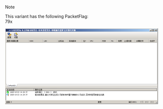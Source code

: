 > [!NOTE]  
> This variant has the following PacketFlag:  
> 79x  
  
![Screenshot](https://raw.githubusercontent.com/Cryakl/Ultimate-RAT-Collection/refs/heads/main/Gh0stCringe/LK/Screenshot.png)
